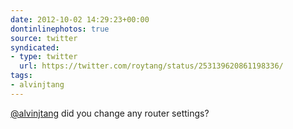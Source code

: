 ```yaml
---
date: 2012-10-02 14:29:23+00:00
dontinlinephotos: true
source: twitter
syndicated:
- type: twitter
  url: https://twitter.com/roytang/status/253139620861198336/
tags:
- alvinjtang
---
```


[@alvinjtang](https://twitter.com/alvinjtang/) did you change any router settings?